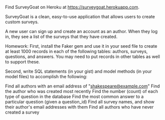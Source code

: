 Find SurveyGoat on Heroku at https://surveygoat.herokuapp.com.

SurveyGoat is a clean, easy-to-use application that allows users to create custom surveys.  

A new user can sign up and create an account as an author.  When they log in, they see a list of the surveys that they have created.

Homework:
First, install the Faker gem and use it in your seed file to create at least 1000 records in each of the following tables: authors, surveys, questions, and answers. You may need to put records in other tables as well to support these.

Second, write SQL statements (in your gist) and model methods (in your model files) to accomplish the following:

Find all authors with an email address of "shakespeare@example.com"
Find the author who was created most recently
Find the number (count) of each type of question in the database
Find the most common answer to a particular question (given a question_id)
Find all survey names, and show their author's email addresses with them
Find all authors who have never created a survey
